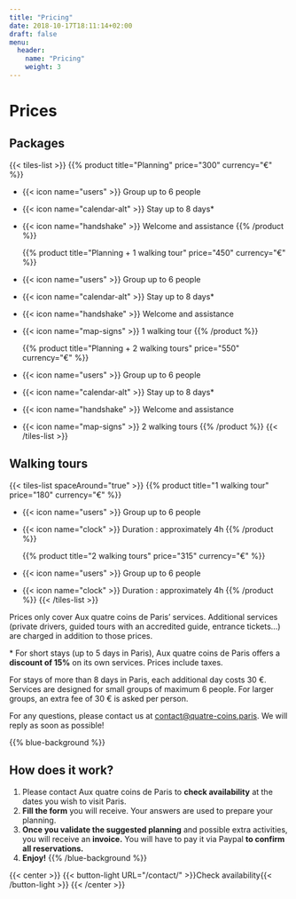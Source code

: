 ```yaml
---
title: "Pricing"
date: 2018-10-17T18:11:14+02:00
draft: false
menu:
  header:
    name: "Pricing"
    weight: 3
---
```


# Prices

## Packages

{{< tiles-list >}}
  {{% product title="Planning" price="300" currency="€" %}}
* {{< icon name="users" >}} Group up to 6 people
* {{< icon name="calendar-alt" >}} Stay up to 8 days*
* {{< icon name="handshake" >}} Welcome and assistance
  {{% /product %}}

  {{% product title="Planning + 1 walking tour" price="450" currency="€" %}}
* {{< icon name="users" >}} Group up to 6 people
* {{< icon name="calendar-alt" >}} Stay up to 8 days*
* {{< icon name="handshake" >}} Welcome and assistance
* {{< icon name="map-signs" >}} 1 walking tour
  {{% /product %}}

  {{% product title="Planning + 2 walking tours" price="550" currency="€" %}}
* {{< icon name="users" >}} Group up to 6 people
* {{< icon name="calendar-alt" >}} Stay up to 8 days*
* {{< icon name="handshake" >}} Welcome and assistance
* {{< icon name="map-signs" >}} 2 walking tours
  {{% /product %}}
{{< /tiles-list >}}

## Walking tours

{{< tiles-list spaceAround="true" >}}
  {{% product title="1 walking tour" price="180" currency="€" %}}
* {{< icon name="users" >}} Group up to 6 people
* {{< icon name="clock" >}} Duration : approximately 4h
  {{% /product %}}

  {{% product title="2 walking tours" price="315" currency="€" %}}
* {{< icon name="users" >}} Group up to 6 people
* {{< icon name="clock" >}} Duration : approximately 4h
  {{% /product %}}
{{< /tiles-list >}}

Prices only cover Aux quatre coins de Paris’ services. Additional services (private drivers, guided tours with an accredited guide, entrance tickets…) are charged in addition to those prices.

\* For short stays (up to 5 days in Paris), Aux quatre coins de Paris offers a **discount of 15%** on its own services. Prices include taxes.

For stays of more than 8 days in Paris, each additional day costs 30 €. Services are designed for small groups of maximum 6 people. For larger groups, an extra fee of 30 € is asked per person.

For any questions, please contact us at [contact@quatre-coins.paris](mailto:contact@quatre-coins.paris). We will reply as soon as possible!

{{% blue-background %}}
## How does it work?

1. Please contact Aux quatre coins de Paris to **check availability** at the dates you wish to visit Paris.
2. **Fill the form** you will receive. Your answers are used to prepare your planning.
3. **Once you validate the suggested planning** and possible extra activities, you will receive an **invoice.** You will have to pay it via Paypal **to confirm all reservations.**
4. **Enjoy!**
{{% /blue-background %}}

{{< center >}}
{{< button-light URL="/contact/" >}}Check availability{{< /button-light >}}
{{< /center >}}

